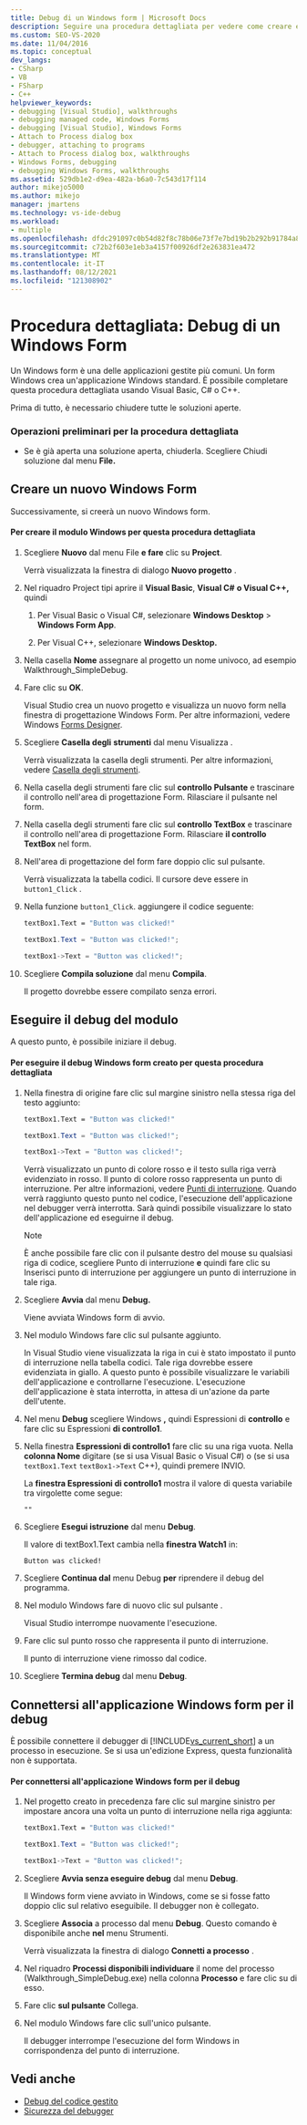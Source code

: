 ```yaml
---
title: Debug di un Windows form | Microsoft Docs
description: Seguire una procedura dettagliata per vedere come creare ed eseguire il debug di Windows form, un'applicazione gestita comune. È possibile usare C#, Visual Basic, C++ o F#.
ms.custom: SEO-VS-2020
ms.date: 11/04/2016
ms.topic: conceptual
dev_langs:
- CSharp
- VB
- FSharp
- C++
helpviewer_keywords:
- debugging [Visual Studio], walkthroughs
- debugging managed code, Windows Forms
- debugging [Visual Studio], Windows Forms
- Attach to Process dialog box
- debugger, attaching to programs
- Attach to Process dialog box, walkthroughs
- Windows Forms, debugging
- debugging Windows Forms, walkthroughs
ms.assetid: 529db1e2-d9ea-482a-b6a0-7c543d17f114
author: mikejo5000
ms.author: mikejo
manager: jmartens
ms.technology: vs-ide-debug
ms.workload:
- multiple
ms.openlocfilehash: dfdc291097c0b54d82f8c78b06e73f7e7bd19b2b292b91784a8ac43ddf63e4ea
ms.sourcegitcommit: c72b2f603e1eb3a4157f00926df2e263831ea472
ms.translationtype: MT
ms.contentlocale: it-IT
ms.lasthandoff: 08/12/2021
ms.locfileid: "121308902"
---
```

# <a name="walkthrough-debugging-a-windows-form"></a>Procedura dettagliata: Debug di un Windows Form
Un Windows form è una delle applicazioni gestite più comuni. Un form Windows crea un'applicazione Windows standard. È possibile completare questa procedura dettagliata usando Visual Basic, C# o C++.

 Prima di tutto, è necessario chiudere tutte le soluzioni aperte.

### <a name="to-prepare-for-this-walkthrough"></a>Operazioni preliminari per la procedura dettagliata

- Se è già aperta una soluzione aperta, chiuderla. Scegliere Chiudi soluzione dal menu **File.**

## <a name="create-a-new-windows-form"></a>Creare un nuovo Windows Form
 Successivamente, si creerà un nuovo Windows form.

#### <a name="to-create-the-windows-form-for-this-walkthrough"></a>Per creare il modulo Windows per questa procedura dettagliata

1. Scegliere **Nuovo** dal menu File **e fare** clic su **Project**.

     Verrà visualizzata la finestra di dialogo **Nuovo progetto** .

2. Nel riquadro Project tipi aprire il **Visual Basic**, **Visual C#** **o Visual C++,** quindi

    1. Per Visual Basic o Visual C#, selezionare **Windows Desktop**  >  **Windows Form App**.

    2. Per Visual C++, selezionare **Windows Desktop.**

3. Nella casella **Nome** assegnare al progetto un nome univoco, ad esempio Walkthrough_SimpleDebug.

4. Fare clic su **OK**.

     Visual Studio crea un nuovo progetto e visualizza un nuovo form nella finestra di progettazione Windows Form. Per altre informazioni, vedere Windows [Forms Designer](/previous-versions/visualstudio/visual-studio-2010/e06hs424\(v\=vs.100\)).

5. Scegliere **Casella degli** **strumenti** dal menu Visualizza .

     Verrà visualizzata la casella degli strumenti. Per altre informazioni, vedere [Casella degli strumenti](../ide/reference/toolbox.md).

6. Nella casella degli strumenti fare clic sul **controllo Pulsante** e trascinare il controllo nell'area di progettazione Form. Rilasciare il pulsante nel form.

7. Nella casella degli strumenti fare clic sul **controllo TextBox** e trascinare il controllo nell'area di progettazione Form. Rilasciare **il controllo TextBox** nel form.

8. Nell'area di progettazione del form fare doppio clic sul pulsante.

     Verrà visualizzata la tabella codici. Il cursore deve essere in `button1_Click` .

10. Nella funzione `button1_Click`. aggiungere il codice seguente:

    ```vb
    textBox1.Text = "Button was clicked!"
    ```

    ```csharp
    textBox1.Text = "Button was clicked!";
    ```

    ```cpp
    textBox1->Text = "Button was clicked!";
    ```

11. Scegliere **Compila soluzione** dal menu **Compila**.

     Il progetto dovrebbe essere compilato senza errori.

## <a name="debug-your-form"></a>Eseguire il debug del modulo
 A questo punto, è possibile iniziare il debug.

#### <a name="to-debug-the-windows-form-created-for-this-walkthrough"></a>Per eseguire il debug Windows form creato per questa procedura dettagliata

1. Nella finestra di origine fare clic sul margine sinistro nella stessa riga del testo aggiunto:

     ```vb
    textBox1.Text = "Button was clicked!"
    ```

    ```csharp
    textBox1.Text = "Button was clicked!";
    ```

    ```cpp
    textBox1->Text = "Button was clicked!";
    ```

     Verrà visualizzato un punto di colore rosso e il testo sulla riga verrà evidenziato in rosso. Il punto di colore rosso rappresenta un punto di interruzione. Per altre informazioni, vedere [Punti di interruzione](/previous-versions/ktf38f66(v=vs.100)). Quando verrà raggiunto questo punto nel codice, l'esecuzione dell'applicazione nel debugger verrà interrotta. Sarà quindi possibile visualizzare lo stato dell'applicazione ed eseguirne il debug.

    > [!NOTE]
    > È anche possibile fare clic con il pulsante destro  del mouse su qualsiasi riga di codice, scegliere Punto di interruzione **e** quindi fare clic su Inserisci punto di interruzione per aggiungere un punto di interruzione in tale riga.

2. Scegliere **Avvia** dal menu **Debug.**

     Viene avviata Windows form di avvio.

3. Nel modulo Windows fare clic sul pulsante aggiunto.

     In Visual Studio viene visualizzata la riga in cui è stato impostato il punto di interruzione nella tabella codici. Tale riga dovrebbe essere evidenziata in giallo. A questo punto è possibile visualizzare le variabili dell'applicazione e controllarne l'esecuzione. L'esecuzione dell'applicazione è stata interrotta, in attesa di un'azione da parte dell'utente.

4. Nel menu **Debug** scegliere Windows **,** quindi Espressioni di **controllo** e fare clic su Espressioni **di controllo1**.

5. Nella finestra **Espressioni di controllo1** fare clic su una riga vuota. Nella **colonna Nome** digitare (se si usa Visual Basic o Visual C#) o (se si usa `textBox1.Text` `textBox1->Text` C++), quindi premere INVIO.

     La **finestra Espressioni di controllo1** mostra il valore di questa variabile tra virgolette come segue:

    `""`

6. Scegliere **Esegui istruzione** dal menu **Debug**.

     Il valore di textBox1.Text cambia nella **finestra Watch1** in:

    `Button was clicked!`

7. Scegliere **Continua dal** menu Debug **per** riprendere il debug del programma.

8. Nel modulo Windows fare di nuovo clic sul pulsante .

     Visual Studio interrompe nuovamente l'esecuzione.

9. Fare clic sul punto rosso che rappresenta il punto di interruzione.

     Il punto di interruzione viene rimosso dal codice.

10. Scegliere **Termina debug** dal menu **Debug**.

## <a name="attach-to-your-windows-form-application-for-debugging"></a>Connettersi all'applicazione Windows form per il debug
 È possibile connettere il debugger di [!INCLUDE[vs_current_short](../code-quality/includes/vs_current_short_md.md)] a un processo in esecuzione. Se si usa un'edizione Express, questa funzionalità non è supportata.

#### <a name="to-attach-to-the-windows-form-application-for-debugging"></a>Per connettersi all'applicazione Windows form per il debug

1. Nel progetto creato in precedenza fare clic sul margine sinistro per impostare ancora una volta un punto di interruzione nella riga aggiunta:

     ```vb
    textBox1.Text = "Button was clicked!"
    ```

    ```csharp
    textBox1.Text = "Button was clicked!";
    ```

    ```cpp
    textBox1->Text = "Button was clicked!";
    ```

2. Scegliere **Avvia senza eseguire debug** dal menu **Debug**.

     Il Windows form viene avviato in Windows, come se si fosse fatto doppio clic sul relativo eseguibile. Il debugger non è collegato.

3. Scegliere **Associa** a processo dal menu **Debug**. Questo comando è disponibile anche **nel** menu Strumenti.

     Verrà visualizzata la finestra di dialogo **Connetti a processo** .

4. Nel riquadro **Processi disponibili individuare** il nome del processo (Walkthrough_SimpleDebug.exe) nella colonna **Processo** e fare clic su di esso.

5. Fare clic **sul pulsante** Collega.

6. Nel modulo Windows fare clic sull'unico pulsante.

     Il debugger interrompe l'esecuzione del form Windows in corrispondenza del punto di interruzione.

## <a name="see-also"></a>Vedi anche
- [Debug del codice gestito](../debugger/debugging-managed-code.md)
- [Sicurezza del debugger](../debugger/debugger-security.md)